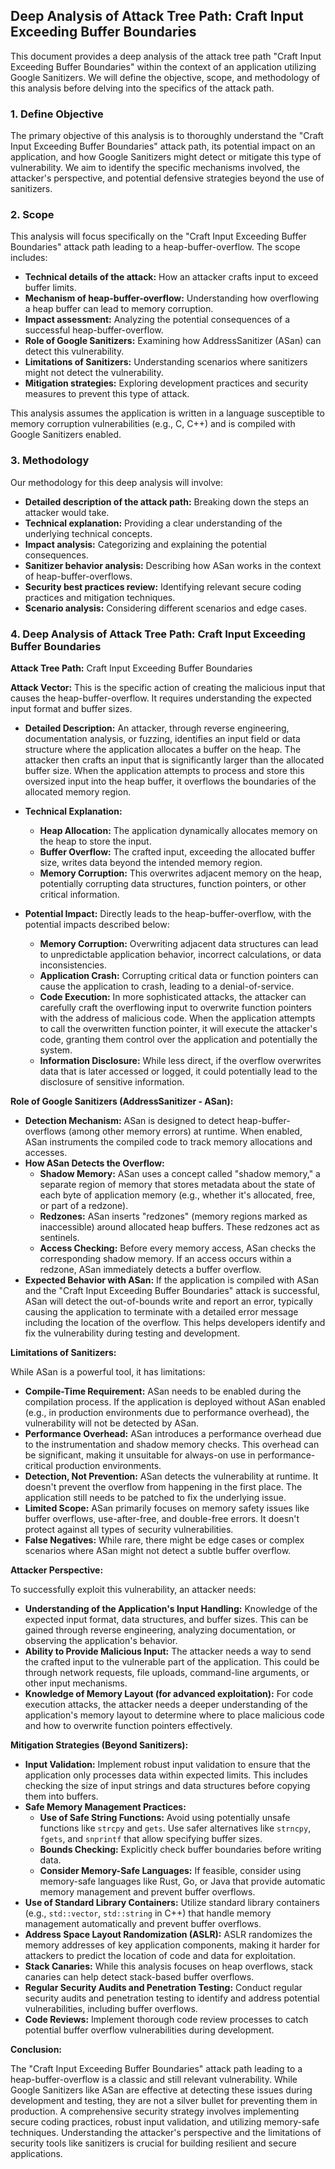 ## Deep Analysis of Attack Tree Path: Craft Input Exceeding Buffer Boundaries

This document provides a deep analysis of the attack tree path "Craft Input Exceeding Buffer Boundaries" within the context of an application utilizing Google Sanitizers. We will define the objective, scope, and methodology of this analysis before delving into the specifics of the attack path.

### 1. Define Objective

The primary objective of this analysis is to thoroughly understand the "Craft Input Exceeding Buffer Boundaries" attack path, its potential impact on an application, and how Google Sanitizers might detect or mitigate this type of vulnerability. We aim to identify the specific mechanisms involved, the attacker's perspective, and potential defensive strategies beyond the use of sanitizers.

### 2. Scope

This analysis will focus specifically on the "Craft Input Exceeding Buffer Boundaries" attack path leading to a heap-buffer-overflow. The scope includes:

*   **Technical details of the attack:** How an attacker crafts input to exceed buffer limits.
*   **Mechanism of heap-buffer-overflow:** Understanding how overflowing a heap buffer can lead to memory corruption.
*   **Impact assessment:**  Analyzing the potential consequences of a successful heap-buffer-overflow.
*   **Role of Google Sanitizers:** Examining how AddressSanitizer (ASan) can detect this vulnerability.
*   **Limitations of Sanitizers:** Understanding scenarios where sanitizers might not detect the vulnerability.
*   **Mitigation strategies:** Exploring development practices and security measures to prevent this type of attack.

This analysis assumes the application is written in a language susceptible to memory corruption vulnerabilities (e.g., C, C++) and is compiled with Google Sanitizers enabled.

### 3. Methodology

Our methodology for this deep analysis will involve:

*   **Detailed description of the attack path:** Breaking down the steps an attacker would take.
*   **Technical explanation:** Providing a clear understanding of the underlying technical concepts.
*   **Impact analysis:**  Categorizing and explaining the potential consequences.
*   **Sanitizer behavior analysis:**  Describing how ASan works in the context of heap-buffer-overflows.
*   **Security best practices review:**  Identifying relevant secure coding practices and mitigation techniques.
*   **Scenario analysis:** Considering different scenarios and edge cases.

### 4. Deep Analysis of Attack Tree Path: Craft Input Exceeding Buffer Boundaries

**Attack Tree Path:** Craft Input Exceeding Buffer Boundaries

**Attack Vector:** This is the specific action of creating the malicious input that causes the heap-buffer-overflow. It requires understanding the expected input format and buffer sizes.

*   **Detailed Description:** An attacker, through reverse engineering, documentation analysis, or fuzzing, identifies an input field or data structure where the application allocates a buffer on the heap. The attacker then crafts an input that is significantly larger than the allocated buffer size. When the application attempts to process and store this oversized input into the heap buffer, it overflows the boundaries of the allocated memory region.

*   **Technical Explanation:**
    *   **Heap Allocation:** The application dynamically allocates memory on the heap to store the input.
    *   **Buffer Overflow:**  The crafted input, exceeding the allocated buffer size, writes data beyond the intended memory region.
    *   **Memory Corruption:** This overwrites adjacent memory on the heap, potentially corrupting data structures, function pointers, or other critical information.

*   **Potential Impact:** Directly leads to the heap-buffer-overflow, with the potential impacts described below:

    *   **Memory Corruption:** Overwriting adjacent data structures can lead to unpredictable application behavior, incorrect calculations, or data inconsistencies.
    *   **Application Crash:** Corrupting critical data or function pointers can cause the application to crash, leading to a denial-of-service.
    *   **Code Execution:** In more sophisticated attacks, the attacker can carefully craft the overflowing input to overwrite function pointers with the address of malicious code. When the application attempts to call the overwritten function pointer, it will execute the attacker's code, granting them control over the application and potentially the system.
    *   **Information Disclosure:**  While less direct, if the overflow overwrites data that is later accessed or logged, it could potentially lead to the disclosure of sensitive information.

**Role of Google Sanitizers (AddressSanitizer - ASan):**

*   **Detection Mechanism:** ASan is designed to detect heap-buffer-overflows (among other memory errors) at runtime. When enabled, ASan instruments the compiled code to track memory allocations and accesses.
*   **How ASan Detects the Overflow:**
    *   **Shadow Memory:** ASan uses a concept called "shadow memory," a separate region of memory that stores metadata about the state of each byte of application memory (e.g., whether it's allocated, free, or part of a redzone).
    *   **Redzones:** ASan inserts "redzones" (memory regions marked as inaccessible) around allocated heap buffers. These redzones act as sentinels.
    *   **Access Checking:** Before every memory access, ASan checks the corresponding shadow memory. If an access occurs within a redzone, ASan immediately detects a buffer overflow.
*   **Expected Behavior with ASan:** If the application is compiled with ASan and the "Craft Input Exceeding Buffer Boundaries" attack is successful, ASan will detect the out-of-bounds write and report an error, typically causing the application to terminate with a detailed error message including the location of the overflow. This helps developers identify and fix the vulnerability during testing and development.

**Limitations of Sanitizers:**

While ASan is a powerful tool, it has limitations:

*   **Compile-Time Requirement:** ASan needs to be enabled during the compilation process. If the application is deployed without ASan enabled (e.g., in production environments due to performance overhead), the vulnerability will not be detected by ASan.
*   **Performance Overhead:** ASan introduces a performance overhead due to the instrumentation and shadow memory checks. This overhead can be significant, making it unsuitable for always-on use in performance-critical production environments.
*   **Detection, Not Prevention:** ASan detects the vulnerability at runtime. It doesn't prevent the overflow from happening in the first place. The application still needs to be patched to fix the underlying issue.
*   **Limited Scope:** ASan primarily focuses on memory safety issues like buffer overflows, use-after-free, and double-free errors. It doesn't protect against all types of security vulnerabilities.
*   **False Negatives:** While rare, there might be edge cases or complex scenarios where ASan might not detect a subtle buffer overflow.

**Attacker Perspective:**

To successfully exploit this vulnerability, an attacker needs:

*   **Understanding of the Application's Input Handling:** Knowledge of the expected input format, data structures, and buffer sizes. This can be gained through reverse engineering, analyzing documentation, or observing the application's behavior.
*   **Ability to Provide Malicious Input:** The attacker needs a way to send the crafted input to the vulnerable part of the application. This could be through network requests, file uploads, command-line arguments, or other input mechanisms.
*   **Knowledge of Memory Layout (for advanced exploitation):** For code execution attacks, the attacker needs a deeper understanding of the application's memory layout to determine where to place malicious code and how to overwrite function pointers effectively.

**Mitigation Strategies (Beyond Sanitizers):**

*   **Input Validation:** Implement robust input validation to ensure that the application only processes data within expected limits. This includes checking the size of input strings and data structures before copying them into buffers.
*   **Safe Memory Management Practices:**
    *   **Use of Safe String Functions:** Avoid using potentially unsafe functions like `strcpy` and `gets`. Use safer alternatives like `strncpy`, `fgets`, and `snprintf` that allow specifying buffer sizes.
    *   **Bounds Checking:** Explicitly check buffer boundaries before writing data.
    *   **Consider Memory-Safe Languages:**  If feasible, consider using memory-safe languages like Rust, Go, or Java that provide automatic memory management and prevent buffer overflows.
*   **Use of Standard Library Containers:** Utilize standard library containers (e.g., `std::vector`, `std::string` in C++) that handle memory management automatically and prevent buffer overflows.
*   **Address Space Layout Randomization (ASLR):** ASLR randomizes the memory addresses of key application components, making it harder for attackers to predict the location of code and data for exploitation.
*   **Stack Canaries:** While this analysis focuses on heap overflows, stack canaries can help detect stack-based buffer overflows.
*   **Regular Security Audits and Penetration Testing:** Conduct regular security audits and penetration testing to identify and address potential vulnerabilities, including buffer overflows.
*   **Code Reviews:** Implement thorough code review processes to catch potential buffer overflow vulnerabilities during development.

**Conclusion:**

The "Craft Input Exceeding Buffer Boundaries" attack path leading to a heap-buffer-overflow is a classic and still relevant vulnerability. While Google Sanitizers like ASan are effective at detecting these issues during development and testing, they are not a silver bullet for preventing them in production. A comprehensive security strategy involves implementing secure coding practices, robust input validation, and utilizing memory-safe techniques. Understanding the attacker's perspective and the limitations of security tools like sanitizers is crucial for building resilient and secure applications.